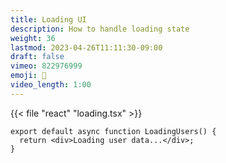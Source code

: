 ```yaml
---
title: Loading UI
description: How to handle loading state
weight: 36
lastmod: 2023-04-26T11:11:30-09:00
draft: false
vimeo: 822976999
emoji: 💽
video_length: 1:00
---
```


{{< file "react" "loading.tsx" >}}
```tsx
export default async function LoadingUsers() {
  return <div>Loading user data...</div>;
}
```